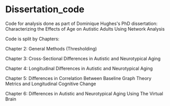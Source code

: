 # Dissertation_code
Code for analysis done as part of Dominique Hughes's PhD dissertation: Characterizing the Effects of Age on Autistic Adults Using Network Analysis

Code is split by Chapters:

Chapter 2: General Methods (Thresholding)

Chapter 3: Cross-Sectional Differences in Autistic and Neurotypical Aging

Chapter 4: Longitudinal Differences in Autistic and Neurotypical Aging

Chapter 5: Differences in Correlation Between Baseline Graph Theory Metrics and Longitudinal Cognitive Change

Chapter 6: Differences in Autistic and Neurotypical Aging Using The Virtual Brain
